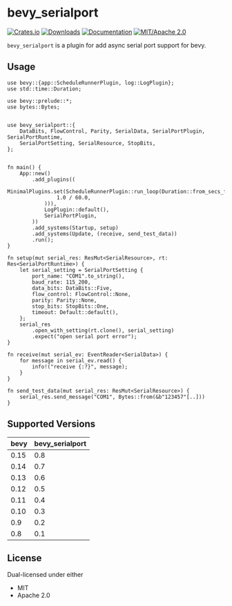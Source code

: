 # bevy_serialport

[![Crates.io](https://img.shields.io/crates/v/bevy_serialport)](https://crates.io/crates/bevy_serialport)
[![Downloads](https://img.shields.io/crates/d/bevy_serialport)](https://crates.io/crates/bevy_serialport)
[![Documentation](https://docs.rs/bevy_serialport/badge.svg)](https://docs.rs/bevy_serialport)
[![MIT/Apache 2.0](https://img.shields.io/badge/license-MIT%2FApache-blue.svg)](https://github.com/Seldom-SE/seldom_pixel#license)

`bevy_serialport` is a plugin for add async serial port support for bevy.

## Usage

``` no_run
use bevy::{app::ScheduleRunnerPlugin, log::LogPlugin};
use std::time::Duration;

use bevy::prelude::*;
use bytes::Bytes;


use bevy_serialport::{
    DataBits, FlowControl, Parity, SerialData, SerialPortPlugin, SerialPortRuntime,
    SerialPortSetting, SerialResource, StopBits,
};


fn main() {
    App::new()
        .add_plugins((
            MinimalPlugins.set(ScheduleRunnerPlugin::run_loop(Duration::from_secs_f64(
                1.0 / 60.0,
            ))),
            LogPlugin::default(),
            SerialPortPlugin,
        ))
        .add_systems(Startup, setup)
        .add_systems(Update, (receive, send_test_data))
        .run();
}

fn setup(mut serial_res: ResMut<SerialResource>, rt: Res<SerialPortRuntime>) {
    let serial_setting = SerialPortSetting {
        port_name: "COM1".to_string(),
        baud_rate: 115_200,
        data_bits: DataBits::Five,
        flow_control: FlowControl::None,
        parity: Parity::None,
        stop_bits: StopBits::One,
        timeout: Default::default(),
    };
    serial_res
        .open_with_setting(rt.clone(), serial_setting)
        .expect("open serial port error");
}

fn receive(mut serial_ev: EventReader<SerialData>) {
    for message in serial_ev.read() {
        info!("receive {:?}", message);
    }
}

fn send_test_data(mut serial_res: ResMut<SerialResource>) {
    serial_res.send_message("COM1", Bytes::from(&b"123457"[..]))
}

```

## Supported Versions

| bevy | bevy_serialport |
|------|-----------------|
| 0.15 | 0.8             |
| 0.14 | 0.7             |
| 0.13 | 0.6             |
| 0.12 | 0.5             |
| 0.11 | 0.4             |
| 0.10 | 0.3             |
| 0.9  | 0.2             |
| 0.8  | 0.1             |

## License

Dual-licensed under either

- MIT
- Apache 2.0